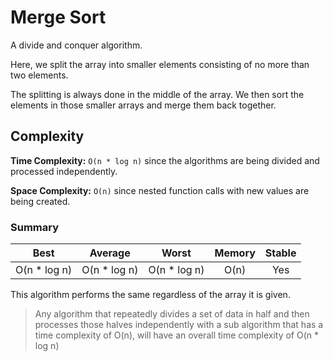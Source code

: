 # Merge Sort
A divide and conquer algorithm.

Here, we split the array into smaller elements consisting of no more than two elements. 

The splitting is always done in the middle of the array. We then sort the elements in those smaller arrays and merge them back together.

## Complexity
**Time Complexity:** `O(n * log n)` since the algorithms are being divided and processed independently.

**Space Complexity:** `O(n)` since nested function calls with new values are being created.

### Summary
| Best            | Average        | Worst        | Memory    | Stable    |
| :-------------: | :------------: | :----------: | :-------: | :-------: |
| O(n * log n)    | O(n * log n)   | O(n * log n) | O(n)      | Yes       |

This algorithm performs the same regardless of the array it is given.

> Any algorithm that repeatedly divides a set of data in half and then processes those halves independently with a sub algorithm that has a time complexity of O(n), will have an overall time complexity of O(n * log n)